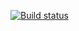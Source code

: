 [![Build status](https://ci.appveyor.com/api/projects/status/f4sxlk67iss8500r?svg=true)](https://ci.appveyor.com/project/lterentyeva/dz-api)